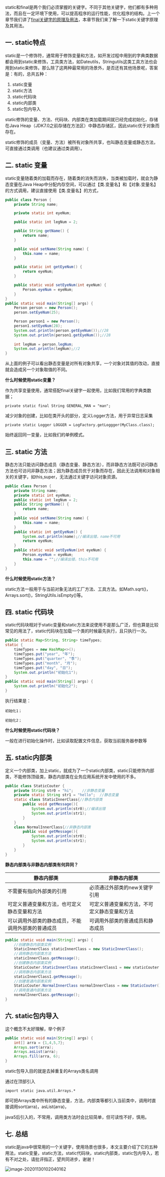 static和final是两个我们必须掌握的关键字。不同于其他关键字，他们都有多种用法，而且在一定环境下使用，可以提高程序的运行性能，优化程序的结构。上一个章节我们讲了[final关键字的原理及用法](https://www.cnblogs.com/LiaHon/p/11071861.html)，本章节我们来了解一下static关键字原理及其用法。

## 一. static特点

static是一个修饰符，通常用于修饰变量和方法，如开发过程中用到的字典类数据都会用到static来修饰，工具类方法，如Dateutils，Stringutils这类工具方法也会用到static来修饰，那么除了这两种最常用的场景外，是否还有其他场景呢，答案是：有的，总共五种：

1. static变量
2. static方法
3. static代码块
4. static内部类
5. static包内导入

static修饰的变量、方法、代码块、内部类在类加载期间就已经完成初始化，存储在Java Heap（JDK7.0之前存储在方法区）中静态存储区，因此static优于对象而存在。

static修饰的成员（变量、方法）被所有对象所共享，也叫静态变量或静态方法，可直接通过类调用（也建议通过类调用）。

## 二. static 变量

static变量随着类的加载而存在，随着类的消失而消失，当类被加载时，就会为静态变量在Java Heap中分配内存空间，可以通过【类.变量名】和【对象.变量名】的方式调用，建议直接使用【类.变量名】的方式，

```java
public class Person {
    private String name;

    private static int eyeNum;

    public static int legNum = 2;

    public String getName() {
        return name;
    }

    public void setName(String name) {
        this.name = name;
    }

    public static int getEyeNum() {
        return eyeNum;
    }

    public static void setEyeNum(int eyeNum) {
        Person.eyeNum = eyeNum;
    }
}
public static void main(String[] args) {
    Person person = new Person();
    person.setEyeNum(25);

    Person person1 = new Person();
    person1.setEyeNum(28);
    System.out.println(person.getEyeNum());//28
    System.out.println(person1.getEyeNum());//28
    
    int legNum = person.legNum;
    System.out.println(legNum);//2
}
```

从上面的例子可以看出静态变量是对所有对象共享，一个对象对其值的改动，直接就会造成另一个对象取值的不同。

**什么时候使用static变量？**

作为共享变量使用，通常搭配final关键字一起使用，比如我们常用的字典类数据；

```
private static final String GENERAL_MAN = "man";
```

减少对象的创建，比如在类开头的部分，定义Logger方法，用于异常日志采集

```
private static Logger LOGGER = LogFactory.getLoggger(MyClass.class);
```

始终返回同一变量，比如我们的单例模式。

## 三. static 方法

静态方法只能访问静态成员（静态变量、静态方法），而非静态方法既可访问静态方法也可访问非静态方法；因为静态成员优于对象而存在，因此无法调用和对象相关的关键字，如this,super，无法通过关键字访问对象资源。

```java
public class Person {
	private String name;    
	private static int eyeNum;    
	public static int legNum = 2;    
	public String getName() {
    	return name;    
    }    
    public void setName(String name) {
    	this.name = name;    
    }    
    public static int getEyeNum() {
    	System.out.println(name);//编译出错，name不可用
    	return eyeNum;
    }    
    public static void setEyeNum(int eyeNum) {
    	Person.eyeNum = eyeNum;        
    	this.name = "";//编译出错，this不可用
    }
}
```

**什么时候使用static方法？**

static方法一般用于与当前对象无法的工厂方法、工具方法。如Math.sqrt()，Arrays.sort()，StringUtils.isEmpty()等。

## 四. static 代码块

static代码块相对于static变量和static方法来说使用不是那么广泛，但也算是比较常见的用法了，static代码块在加载一个类的时候最先执行，且只执行一次。

```java
public static Map<String, String> timeTypes;
static {
	timeTypes = new HashMap<>();
    timeTypes.put("year", "年");
    timeTypes.put("quarter", "季");
    timeTypes.put("month", "月");
    timeTypes.put("day", "日");
    System.out.println("初始化1");
}
public static void main(String[] args) {
	System.out.println("初始化2");
}
```

执行结果是：

```
初始化1；

初始化2；
```

**什么时候使用static代码块？**

一般在进行初始化操作时，比如读取配置文件信息，获取当前服务器参数等

## 五. static内部类

定义一个内部类，加上static，就成为了一个static内部类，static只能修饰内部类，不能修饰顶级类，静态内部类在业务应用系统开发中使用的不多。

```java
public class StaticCouter {
    private String str0 = "hi";    //非静态变量    
    private static String str1 = "hello";  //静态变量   
    static class StaticInnerClass{//静态内部类
        public void getMessage(){
            System.out.println(str0);//编译出错
            System.out.println(str1);
        }
    }    
    class NormalInnerClass{//非静态内部类
        public void getMessage(){
            System.out.println(str0);
            System.out.println(str1);
        }
    }
}
```

**静态内部类与非静态内部类有何异同？**

| 静态内部类                                         | 非静态内部类                                 |
| -------------------------------------------------- | -------------------------------------------- |
| 不需要有指向外部类的引用                           | 必须通过外部类的new关键字引用                |
| 可定义普通变量和方法，也可定义静态变量和方法       | 可定义普通变量和方法，不可定义静态变量和方法 |
| 可以调用外部类的静态成员，不能调用外部类的普通成员 | 可调用外部类的普通成员和静态成员             |

```java
public static void main(String[] args) {
    //创建静态内部类实例    
    StaticInnerClass staticInnerClass = new StaticInnerClass();    
    //调用静态内部类方法    
    staticInnerClass.getMessage();    
    //创建静态内部类实例    
    StaticCouter.StaticInnerClass staticInnerClass1 = new staticCouter.StaticInnerClass();    
    //调用静态内部类方法
    staticInnerClass1.getMessage();
    //创建普通内部类实例
    StaticCouter.NormalInnerClass normalInnerClass = new StaticCouter().new NormalInnerClass();
    //调用普通内部类方法
    normalInnerClass.getMessage();
}
```

## 六. static包内导入

这个概念不太好理解，举个例子

```java
public static void main(String[] args) {
	int[] arra = {1,4,5,7};
    Arrays.sort(arra);
    Arrays.asList(arra);
    Arrays.fill(arra, 6);
}
```

static包导入目的就是去掉重复的Arrays类名调用

通过在顶部引入

```
import static java.util.Arrays.*
```

即可把Arrays类中所有的静态变量，方法，内部类等都引入当前类中，调用时直接调用sort(arra)，asList(arra)，

java5后引入的，不常用，调用类方法时会比较简单，但可读性不好，慎用。

## 七. 总结

static是java中很常用的一个关键字，使用场景也很多，本文主要介绍了它的五种用法，static变量，static方法，static代码块，static内部类，static包内导入，若有不对之处，请批评指正，望共同进步，谢谢！





![image-20201130102040162](C:\Users\Wenqliu\AppData\Roaming\Typora\typora-user-images\image-20201130102040162.png)